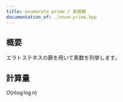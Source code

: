 ```yaml
---
title: enumerate prime / 素数篩
documentation_of: ./enum-prime.hpp
---
```


## 概要
エラトステネスの篩を用いて素数を列挙します。

## 計算量
$O(n \log \log n)$


